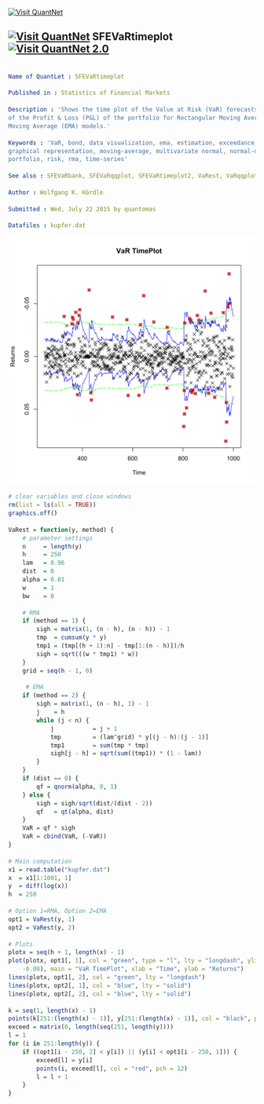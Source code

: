 
[<img src="https://github.com/QuantLet/Styleguide-and-Validation-procedure/blob/master/pictures/banner.png" alt="Visit QuantNet">](http://quantlet.de/index.php?p=info)

## [<img src="https://github.com/QuantLet/Styleguide-and-Validation-procedure/blob/master/pictures/qloqo.png" alt="Visit QuantNet">](http://quantlet.de/) **SFEVaRtimeplot** [<img src="https://github.com/QuantLet/Styleguide-and-Validation-procedure/blob/master/pictures/QN2.png" width="60" alt="Visit QuantNet 2.0">](http://quantlet.de/d3/ia)

```yaml

Name of QuantLet : SFEVaRtimeplot

Published in : Statistics of Financial Markets

Description : 'Shows the time plot of the Value at Risk (VaR) forecasts and the associated changes
of the Profit & Loss (P&L) of the portfolio for Rectangular Moving Average (RMA) and Exponentially
Moving Average (EMA) models.'

Keywords : 'VaR, bond, data visualization, ema, estimation, exceedance, financial, forecast,
graphical representation, moving-average, multivariate normal, normal-distribution, plot,
portfolio, risk, rma, time-series'

See also : SFEVaRbank, SFEVaRqqplot, SFEVaRtimeplot2, VaRest, VaRqqplot

Author : Wolfgang K. Härdle

Submitted : Wed, July 22 2015 by quantomas

Datafiles : kupfer.dat

```

![Picture1](SFEVaRtimeplot-1.png)


```r
# clear variables and close windows
rm(list = ls(all = TRUE))
graphics.off()

VaRest = function(y, method) {
    # parameter settings
    n     = length(y)
    h     = 250
    lam   = 0.96
    dist  = 0
    alpha = 0.01
    w     = 1
    bw    = 0
    
    # RMA
    if (method == 1) {
        sigh = matrix(1, (n - h), (n - h)) - 1
        tmp  = cumsum(y * y)
        tmp1 = (tmp[(h + 1):n] - tmp[1:(n - h)])/h
        sigh = sqrt(((w * tmp1) * w))
    }
    grid = seq(h - 1, 0)
    
     # EMA
    if (method == 2) {
        sigh = matrix(1, (n - h), 1) - 1
        j    = h
        while (j < n) {
            j           = j + 1
            tmp         = (lam^grid) * y[(j - h):(j - 1)]
            tmp1        = sum(tmp * tmp)
            sigh[j - h] = sqrt(sum((tmp1)) * (1 - lam))
        }
    }
    if (dist == 0) {
        qf = qnorm(alpha, 0, 1)
    } else {
        sigh = sigh/sqrt(dist/(dist - 2))
        qf   = qt(alpha, dist)
    }
    VaR = qf * sigh
    VaR = cbind(VaR, (-VaR))
}

# Main computation
x1 = read.table("kupfer.dat")
x  = x1[1:1001, 1]
y  = diff(log(x))
h  = 250

# Option 1=RMA, Option 2=EMA
opt1 = VaRest(y, 1)
opt2 = VaRest(y, 2)

# Plots
plotx = seq(h + 1, length(x) - 1)
plot(plotx, opt1[, 1], col = "green", type = "l", lty = "longdash", ylim = c(0.08, 
    -0.08), main = "VaR TimePlot", xlab = "Time", ylab = "Returns")
lines(plotx, opt1[, 2], col = "green", lty = "longdash")
lines(plotx, opt2[, 1], col = "blue", lty = "solid")
lines(plotx, opt2[, 2], col = "blue", lty = "solid")

k = seq(1, length(x) - 1)
points(k[251:(length(x) - 1)], y[251:(length(x) - 1)], col = "black", pch = 4)
exceed = matrix(0, length(seq(251, length(y))))
l = 1
for (i in 251:length(y)) {
    if ((opt1[i - 250, 2] < y[i]) || (y[i] < opt1[i - 250, 1])) {
        exceed[l] = y[i]
        points(i, exceed[l], col = "red", pch = 12)
        l = l + 1
    }
} 
```
